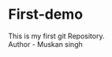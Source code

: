 # First-demo
This is my first git Repository.
<br>
Author - Muskan singh   






























